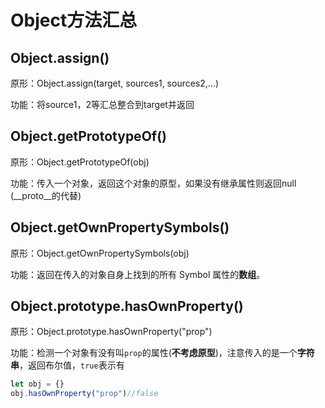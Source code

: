 # Object方法汇总

## Object.assign()

原形：Object.assign(target, sources1, sources2,...)

功能：将source1，2等汇总整合到target并返回

## Object.getPrototypeOf()

原形：Object.getPrototypeOf(obj)

功能：传入一个对象，返回这个对象的原型，如果没有继承属性则返回null (\_\_proto\_\_的代替)

## Object.getOwnPropertySymbols()

原形：Object.getOwnPropertySymbols(obj)

功能：返回在传入的对象自身上找到的所有 Symbol 属性的**数组**。

## Object.prototype.hasOwnProperty()

原形：Object.prototype.hasOwnProperty("prop")

功能：检测一个对象有没有叫`prop`的属性(**不考虑原型**)，注意传入的是一个**字符串**，返回布尔值，`true`表示有

```js
let obj = {}
obj.hasOwnProperty("prop")//false
```


